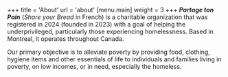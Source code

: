 +++
title = 'About'
url = 'about'
[menu.main]
    weight = 3
+++
***Partage ton Pain*** (*Share your Bread* in French) is a charitable organization that was registered in 2024 (founded in 2023) with a goal of helping the underprivileged, particularly those experiencing homelessness. Based in Montreal, it operates throughout Canada.

Our primary objective is to alleviate poverty by providing food, clothing, hygiene items and other essentials of life to individuals and families living in poverty, on low incomes, or in need, especially the homeless.